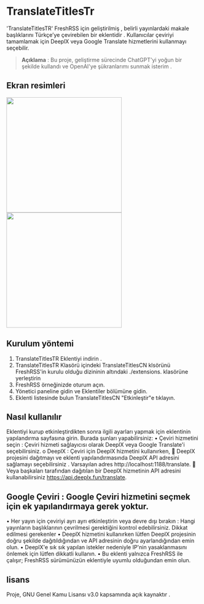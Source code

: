 # TranslateTitlesTr

'TranslateTitlesTR' FreshRSS için geliştirilmiş , belirli yayınlardaki makale başlıklarını Türkçe’ye çevirebilen bir eklentidir . Kullanıcılar çeviriyi tamamlamak için DeeplX veya Google Translate hizmetlerini kullanmayı seçebilir.

> **Açıklama** : Bu proje, geliştirme sürecinde ChatGPT'yi yoğun bir şekilde kullandı ve OpenAI'ye şükranlarımı sunmak isterim .

## Ekran resimleri



<img src="https://github.com/jacob2826/FreshRSS-TranslateTitlesCN/blob/main/screenshot-20231219-142233.png" width="300px"/>

<img src="https://github.com/jacob2826/FreshRSS-TranslateTitlesCN/blob/main/screenshot-20231219-142310.png" width="300px"/>

## Kurulum yöntemi

1.	TranslateTitlesTR Eklentiyi indirin .
2.	TranslateTitlesTR Klasörü içindeki TranslateTitlesCN klsörünü
    FreshRSS'in kurulu olduğu dizininin altındaki  ./extensions. klasörüne yerleştirin
4.	FreshRSS örneğinizde oturum açın.
5.	Yönetici paneline gidin ve Eklentiler bölümüne gidin.
6.	Eklenti listesinde bulun TranslateTitlesCN "Etkinleştir"e tıklayın.


## Nasıl kullanılır
  Eklentiyi kurup etkinleştirdikten sonra ilgili ayarları yapmak için eklentinin yapılandırma sayfasına girin. Burada şunları yapabilirsiniz:
•	Çeviri hizmetini seçin : Çeviri hizmeti sağlayıcısı olarak DeeplX veya Google Translate'i seçebilirsiniz.
o	DeeplX : Çeviri için DeeplX hizmetini kullanırken,
	DeeplX projesini dağıtmayı ve eklenti yapılandırmasında DeeplX API adresini sağlamayı seçebilirsiniz . Varsayılan adres http://localhost:1188/translate.
	Veya başkaları tarafından dağıtılan bir DeeplX hizmetinin API adresini kullanabilirsiniz https://api.deeplx.fun/translate.

## Google Çeviri : Google Çeviri hizmetini seçmek için ek yapılandırmaya gerek yoktur.

•	Her yayın için çeviriyi ayrı ayrı etkinleştirin veya devre dışı bırakın : Hangi yayınların başlıklarının çevrilmesi gerektiğini kontrol edebilirsiniz.
Dikkat edilmesi gerekenler
•	DeeplX hizmetini kullanırken lütfen DeeplX projesinin doğru şekilde dağıtıldığından ve API adresinin doğru ayarlandığından emin olun.
•	DeeplX'e sık sık yapılan istekler nedeniyle IP'nin yasaklanmasını önlemek için lütfen dikkatli kullanın.
•	Bu eklenti yalnızca FreshRSS ile çalışır; FreshRSS sürümünüzün eklentiyle uyumlu olduğundan emin olun.



## lisans
Proje, GNU Genel Kamu Lisansı v3.0 kapsamında açık kaynaktır .


